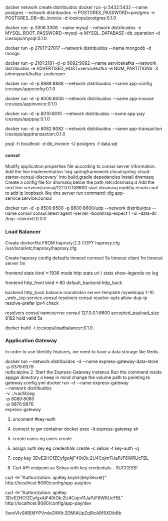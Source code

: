 docker network create distribuidos
docker run -p 5432:5432 --name postgres --network distribuidos -e POSTGRES_PASSWORD=postgres -e POSTGRES_DB=db_invoice -d icesiops/postgres:0.1.0

docker run -p 3306:3306 --name mysql --network distribuidos -e MYSQL_ROOT_PASSWORD=mysql -e MYSQL_DATABASE=db_operation -d icesiops/mysql:0.1.0

docker run -p 27017:27017 --network distribuidos --name mongodb -d mongo

docker run -p 2181:2181 -d -p 9092:9092 --name servicekafka --network distribuidos -e ADVERTISED_HOST=servicekafka -e NUM_PARTITIONS=3 johnnypark/kafka-zookeeper

docker run -d -p 8888:8888 --network distribuidos --name app-config icesiops/appconfig:0.1.0

docker run -d -p 8006:8006 --network distribuidos --name app-invoice icesiops/appinvoice:0.1.0

docker run -d -p 8010:8010 --network distribuidos --name app-pay icesiops/apppay:0.1.0

docker run -d -p 8082:8082 --network distribuidos --name app-transaction icesiops/apptransaction:0.1.0

psql -h localhost -d db_invoice -U postgres -f data.sql

#### consul

Modify application.properties file according to consul server information.
Add the line  implementation 'org.springframework.cloud:spring-cloud-starter-consul-discovery' into build.gradle depedencies
Install dnsmasq
Create a config file for dnsmasq below the path /etc/dnsmasq.d
Add the next line server=/consul/127.0.0.1#8600
start dnsmasq
modifiy resolv.conf to add ip loopback like dns server
run command: dig app-service.service.consul

docker run -d -p 8500:8500 -p 8600:8600/udp --network distribuidos --name consul consul:latest agent -server -bootstrap-expect 1 -ui -data-dir /tmp -client=0.0.0.0

### Load Balancer
Create dockerfile 
FROM haproxy:2.3
COPY haproxy.cfg /usr/local/etc/haproxy/haproxy.cfg

Create haproxy config
defaults
   timeout connect 5s
   timeout client 1m
   timeout server 1m

frontend stats
   bind *:1936
   mode http
   stats uri /
   stats show-legends
   no log

frontend http_front
   bind *:80
   default_backend http_back

backend http_back
    balance roundrobin
    server-template mywebapp 1-10 _web._tcp.service.consul resolvers consul resolve-opts allow-dup-ip resolve-prefer ipv4 check

resolvers consul
    nameserver consul 127.0.0.1:8600
    accepted_payload_size 8192
    hold valid 5s

docker build -t icesiops/loadbalancer:0.1.0 .

### Application Gateway

In order to use Identity features, we need to have a data storage like Redis.

docker run --network distribuidos -d --name express-gateway-data-store \
                -p 6379:6379 \
                redis:alpine
2. Start the Express-Gateway instance
Run the command inside appgw directory o keep in mind change the volume path to pointing to gateway.config.yml
docker run -d --name express-gateway \
    --network distribuidos \
    -v .:/var/lib/eg \
    -p 8080:8080 \
    -p 9876:9876 \
    express-gateway

3. uncoment #key-auth
4. connect to gw container
docker exec -it express-gateway sh

5. create users
eg users create

6. assign auth key
eg credentials create -c sebas -t key-auth -q

7. copy key 3DvE2HCfZCyfgxAjF40tOk:2U4Cojm11JaPJF6WRUcFBL

8. Curl API endpoint as Sebas  with key credentials - SUCCESS!

curl -H "Authorization: apiKey ${keyId}:${keySecret}" http://localhost:8080/config/app-pay/dev

curl -H "Authorization: apiKey 3DvE2HCfZCyfgxAjF40tOk:2U4Cojm11JaPJF6WRUcFBL" http://localhost:8080/config/app-pay/dev

5wniVIvStREMYPVmleGW6t:2DMIAUpZq9IcA8f5XDib8b

